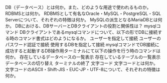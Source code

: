 DB（データベース）とは何か。また、どのような用途で使われるものか。
RDBMSとは何か。
RDBMSとして有名なOracle・MySQL・PostgreSQL・SQL Serverについて、それぞれの特徴は何か。
MySQLの派生となるMariaDBとは何か。
DBにおける、DBサーバーとDBクライアントの役割と関係性は？
mysqlコマンド
DBクライアントであるmysqlコマンドについて、以下の形でDBに接続する時のコマンド書式はどのようになるか。
ユーザーを指定して接続
ユーザーのパスワード認証で接続
使用するDBを指定して接続
mysqlコマンドでDB接続に成功すると起動するDB操作用ターミナルにて以下の操作を行う時のコマンドは何か。
存在しているデータベースの一覧表示
存在しているテーブルの一覧表示
データベースの切り替え
ターミナルの終了
文字コード
文字コードとは何か。
文字コードのASCII・Shift-JIS・EUC-JP・UTF-8について、それぞれの特徴は何か。
